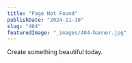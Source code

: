 ```yaml
---
title: "Page Not Found"
publishDate: "2024-11-10"
slug: "404"
featuredImage: "_images/404-banner.jpg"
---
```


Create something beautiful today.
